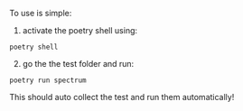 To use is simple:

1. activate the poetry shell using:

```shell
poetry shell
```

2. go the the test folder and run:

```shell
poetry run spectrum 
```

This should auto collect the test and run them automatically!